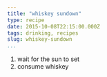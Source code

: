 ```yaml
---
title: "whiskey sundown"
type: recipe
date: 2015-10-08T22:15:00.000Z
tags: drinking, recipes
slug: whiskey-sundown
...
```


1. wait for the sun to set
2. consume whiskey
